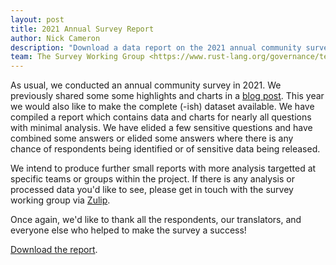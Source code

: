 ```yaml
---
layout: post
title: 2021 Annual Survey Report
author: Nick Cameron
description: "Download a data report on the 2021 annual community survey."
team: The Survey Working Group <https://www.rust-lang.org/governance/teams/community#Survey%20team>
---
```

As usual, we conducted an annual community survey in 2021. We previously shared some some highlights and charts
in a [blog post](https://blog.rust-lang.org/2022/02/15/Rust-Survey-2021.html). This year we would also like to
make the complete (-ish) dataset available. We have compiled a report which contains data and charts for nearly
all questions with minimal analysis. We have elided a few sensitive questions and have combined some answers
or elided some answers where there is any chance of respondents being identified or of sensitive data being released.

We intend to produce further small reports with more analysis targetted at specific teams or groups within the
project. If there is any analysis or processed data you'd like to see, please get in touch with the survey working group via
[Zulip](https://rust-lang.zulipchat.com/#narrow/stream/294169-t-community.2Frust-survey-2021).

Once again, we'd like to thank all the respondents, our translators, and everyone else who helped to make the survey a success!

[Download the report](https://github.com/rust-lang/surveys/raw/main/surveys/2021-annual-survey/2021-annual-survey-summary.pdf).
